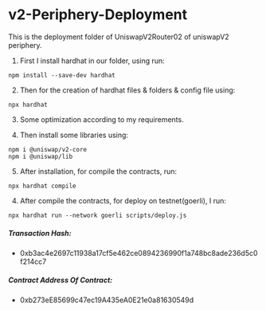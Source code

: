 # v2-Periphery-Deployment

This is the deployment folder of UniswapV2Router02 of uniswapV2 periphery.

1. First I install hardhat in our folder, using run:
```
npm install --save-dev hardhat
```

2. Then for the creation of hardhat files & folders & config file using:
```
npx hardhat
```

3. Some optimization according to my requirements.

4. Then install some libraries using:
```
npm i @uniswap/v2-core
npm i @uniswap/lib
```

5. After installation, for compile the contracts, run:
```
npx hardhat compile
```

4. After compile the contracts, for deploy on testnet(goerli), I run:
```
npx hardhat run --network goerli scripts/deploy.js
```

##### Transaction Hash:
- 0xb3ac4e2697c11938a17cf5e462ce0894236990f1a748bc8ade236d5c0f214cc7

##### Contract Address Of Contract:
- 0xb273eE85699c47ec19A435eA0E21e0a81630549d